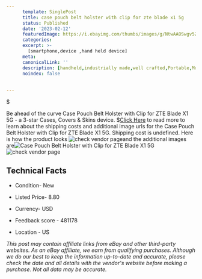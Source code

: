 ```yaml
---
      template: SinglePost
      title: case pouch belt holster with clip for zte blade x1 5g
      status: Published
      date: '2023-02-12'
      featuredImage: https://i.ebayimg.com/thumbs/images/g/NtwAAOSwgv5ZWQe1/s-l225.jpg
      categories: 
      excerpt: >-
        [smartphone,device ,hand held device]
      meta:
      canonicalLink: ''
      description: [handheld,industrially made,well crafted,Portable,Mobile,Compact,Convenient,Lightweight,Maneuverable,Man-portable,Miniature,Carriable,Hand-held,Light,Holdable,Transportable,Mobile device,Pocket-sized,On-the-go,Wireless,Cordless,Compact size,Convenient size, smartphone,device ,hand held device]
      noindex: false
      
        
---
```

$

Be ahead of the curve Case Pouch Belt Holster with Clip for ZTE Blade X1 5G - a 3-star Cases, Covers & Skins device.
$[Click Here](https://www.ebay.com/itm/373554649361?hash=item56f9979911%3Ag%3ANtwAAOSwgv5ZWQe1&mkevt=1&mkcid=1&mkrid=711-53200-19255-0&campid=%253CePNCampaignId%253E&customid=%253CreferenceId%253E&toolid=10049) to read more to learn about the shipping costs and additional image urls for the Case Pouch Belt Holster with Clip for ZTE Blade X1 5G. Shipping cost is undefined. Here is how the product looks ![check vendor page](https://i.ebayimg.com/thumbs/images/g/NtwAAOSwgv5ZWQe1/s-l225.jpg)and the additional images are![Case Pouch Belt Holster with Clip for ZTE Blade X1 5G](https://i.ebayimg.com/images/g/NtwAAOSwgv5ZWQe1/s-l1200.jpg)![check vendor page](https://origin-galleryplus.ebayimg.com/ws/web/373554649361_2_0_1/225x225.jpg,https://origin-galleryplus.ebayimg.com/ws/web/373554649361_3_0_1/225x225.jpg,https://origin-galleryplus.ebayimg.com/ws/web/373554649361_4_0_1/225x225.jpg)



 ## Technical Facts 



     
      

 - Condition- New 


      

 - Listed Price- 8.80 


      

 - Currency- USD 


      

 - Feedback score - 481178 


      

 - Location - US 


      
      

 *_This post may contain affiliate links from eBay and other third-party websites. As an eBay affiliate, we earn from qualifying purchases. Although we do our best to keep the information up-to-date and accurate, please check the date and all details with the vendor's website before making a purchase. Not all data may be accurate._*






